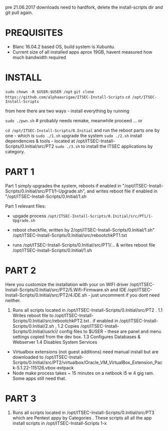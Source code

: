 
pre 21.06.2017 downloads need to hardfork, delete the install-scripts dir and git pull again.
# PREQUISITES

- Blanc 16.04.2 based OS, build system is Xubuntu.
- Current size of all installed apps aprox 19GB, havent measured how much bandwidth required 

# INSTALL

`sudo chown -R $USER:$USER /opt`
`git clone https://github.com/alphaaurigae/ITSEC-Install-Scripts`
`cd /opt/ITSEC-Install-Scripts`

from here there are two ways - install everything by running 

`sudo ./pwn.sh` # probably needs remake, meanwhile proceed ...
or 

`cd /opt/ITSEC-Install-Scripts/0.Initial`
and run the reboot parts one by one - 
which is 
`sudo ./1.sh` upgrade the system
`sudo ./2.sh` install dependencies & tools - located at /opt/ITSEC-Install-Scripts/0.Initial/src/PT2
`sudo ./3.sh` to install the ITSEC applications by category.

# PART 1 

Part 1 simply upgrades the system, reboots if enabled in "/opt/ITSEC-Install-Scripts/0.Initial/src/PT1/1-Upgrade.sh", 
and writes reboot file if enabled in   "/opt/ITSEC-Install-Scripts/0.Initial/1.sh

Part 1 relevant files:
 - upgade process
`/opt/ITSEC-Install-Scripts/0.Initial/src/PT1/1-Upgrade.sh`

 - reboot checkfile, written by 2/opt/ITSEC-Install-Scripts/0.Initial/1.sh"
/opt/ITSEC-Install-Scripts/0.Initial/src/rebootchkPT1.txt

- runs /opt/ITSEC-Install-Scripts/0.Initial/src/PT1/... & writes reboot file
/opt/ITSEC-Install-Scripts/0.Initial/1.sh


# PART 2 

Here you customize the installation with your on WIFI driver /opt/ITSEC-Install-Scripts/0.Initial/src/PT2/5.Wifi-Firmware.sh
and IDE /opt/ITSEC-Install-Scripts/0.Initial/src/PT2/4.IDE.sh - just uncomment if you dont need neither.

1. Runs all scripts located in /opt/ITSEC-Install-Scripts/0.Initial/src/PT2 .
1.1 Writes reboot file to /opt/ITSEC-Install-Scripts/0.Initial/src/rebootchkPT2.txt . if enabled in /opt/ITSEC-Install-Scripts/0.Initial/2.sh ,
1.2 Copies /opt/ITSEC-Install-Scripts/0.Initial/usrlcl/ config files to $USER - these are panel and menu settings copied from the dev box.
1.3 Configures Databases & Webserver
1.4 Disables System Services

- Virtualbox extensions (not guest additions) need manual install but are downloaded to /opt/ITSEC-Install-Scripts/0.Initial/src/PT2/virtualbox/Oracle_VM_VirtualBox_Extension_Pack-5.1.22-115126.vbox-extpack
- Node make process takes ~ 15 minutes on a netbook i5 w 4 gig ram. Some apps still need that.


# PART 3

1. Runs all scripts located in /opt/ITSEC-Install-Scripts/0.Initial/src/PT3 which are Pentest appy by Categories .
 These scripts all all the app install scripts in /opt/ITSEC-Install-Scripts 1-x



